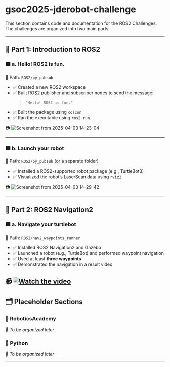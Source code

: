 # gsoc2025-jderobot-challenge
This section contains code and documentation for the ROS2 Challenges.  
The challenges are organized into two main parts:

---

## 📘 Part 1: Introduction to ROS2

### 🟦 a. Hello! ROS2 is fun.  
📁 Path: `ROS2/py_pubsub`

- ✅ Created a new ROS2 workspace  
- ✅ Built ROS2 publisher and subscriber nodes to send the message:  
  > `"Hello! ROS2 is fun."`  
- ✅ Built the package using `colcon`  
- ✅ Ran the executable using `ros2 run`

📷 ![Screenshot from 2025-04-03 14-23-04](https://github.com/user-attachments/assets/0c09afff-3b2a-4d9e-9fe2-987691fcaa22)


---

### 🟦 b. Launch your robot  
📁 Path: `ROS2/py_pubsub` (or a separate folder)

- ✅ Installed a ROS2-supported robot package (e.g., TurtleBot3)  
- ✅ Visualized the robot’s LaserScan data using `rviz2`

📷 ![Screenshot from 2025-04-03 14-29-42](https://github.com/user-attachments/assets/9521150a-0c99-456b-9782-6ca1829d3984)

---

## 📘 Part 2: ROS2 Navigation2

### 🟦 a. Navigate your turtlebot  
📁 Path: `ROS2/nav2_waypoints_runner`

- ✅ Installed ROS2 Navigation2 and Gazebo  
- ✅ Launched a robot (e.g., TurtleBot) and performed waypoint navigation  
- ✅ Used at least **three waypoints**  
- ✅ Demonstrated the navigation in a result video

📹 [![Watch the video](https://img.youtube.com/vi/uZmjQXn914s/hqdefault.jpg)](https://youtu.be/uZmjQXn914s?si=nHxr4m4wg-LeD_E-)
---

## 🗂️ Placeholder Sections

### 📁 RoboticsAcademy  
_🔧 To be organized later_

### 📁 Python  
_🔧 To be organized later_

---
